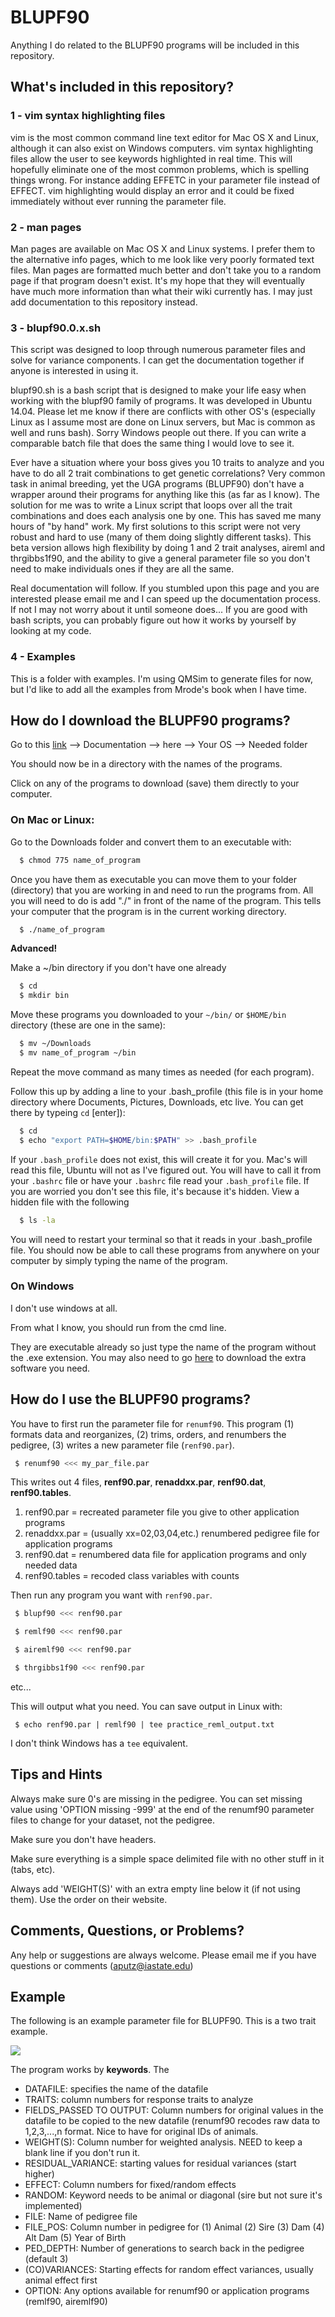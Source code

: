 # BLUPF90

Anything I do related to the BLUPF90 programs will be included in this repository. 

## What's included in this repository?

### 1 - vim syntax highlighting files

vim is the most common command line text editor for Mac OS X and Linux, although it can also exist on Windows computers. vim syntax highlighting files allow the user to see keywords highlighted in real time. This will hopefully eliminate one of the most common problems, which is spelling things wrong. For instance adding EFFETC in your parameter file instead of EFFECT. vim highlighting would display an error and it could be fixed immediately without ever running the parameter file. 

### 2 - man pages

Man pages are available on Mac OS X and Linux systems. I prefer them to the alternative info pages, which to me look like very poorly formated text files. Man pages are formatted much better and don't take you to a random page if that program doesn't exist. It's my hope that they will eventually have much more information than what their wiki currently has. I may just add documentation to this repository instead. 

### 3 - blupf90.0.x.sh

This script was designed to loop through numerous parameter files and solve for variance components. I can get the documentation together if anyone is interested in using it. 

blupf90.sh is a bash script that is designed to make your life easy
when working with the blupf90 family of programs. It was 
developed in Ubuntu 14.04. Please let me know if there are
conflicts with other OS's (especially Linux as I assume most
are done on Linux servers, but Mac is common as well and
runs bash). Sorry Windows people out there. 
If you can write a comparable batch file that does the 
same thing I would love to see it. 

Ever have a situation where your boss gives you 10 traits to analyze
and you have to do all 2 trait combinations to get 
genetic correlations? Very common task in animal breeding,
yet the UGA programs (BLUPF90) don't have a wrapper around
their programs for anything like this (as far as I know).
The solution for me was to write a Linux script that loops
over all the trait combinations and does each analysis
one by one. This has saved me many hours of "by hand" work. 
My first solutions to this script were not very robust
and hard to use (many of them doing slightly different
tasks). This beta version allows high flexibility by
doing 1 and 2 trait analyses, aireml and thrgibbs1f90, 
and the ability to give a general parameter file so you
don't need to make individuals ones if they are all the 
same. 

Real documentation will follow. If you stumbled upon this
page and you are interested please email me and I can 
speed up the documentation process. If not I may not 
worry about it until someone does... If you are
good with bash scripts, you can probably figure out how 
it works by yourself by looking at my code.

### 4 - Examples

This is a folder with examples. I'm using QMSim to generate files for now, but I'd like to add all the examples from Mrode's book when I have time. 

## How do I download the BLUPF90 programs?

Go to this [link](http://nce.ads.uga.edu/wiki/doku.php?id=start) --> Documentation --> here --> Your OS --> Needed folder

You should now be in a directory with the names of the programs. 

Click on any of the programs to download (save) them directly to your computer. 

### On Mac or Linux:

Go to the Downloads folder and convert them to an executable with:
```bash
  $ chmod 775 name_of_program
```

Once you have them as executable you can move them to your folder (directory) that you are working in and need to run the programs from. All you will need to do is add "./" in front of the name of the program. This tells your computer that the program is in the current working directory. 
```bash
  $ ./name_of_program
```

**Advanced!**

Make a ~/bin directory if you don't have one already
```bash
  $ cd
  $ mkdir bin
```

Move these programs you downloaded to your `~/bin/` or `$HOME/bin` directory (these are one in the same):
```bash
  $ mv ~/Downloads
  $ mv name_of_program ~/bin
```

Repeat the move command as many times as needed (for each program). 

Follow this up by adding a line to your .bash_profile (this file is in your home directory where Documents, Pictures, Downloads, etc live. You can get there by typeing `cd` [enter]):
```bash
  $ cd
  $ echo "export PATH=$HOME/bin:$PATH" >> .bash_profile
```

If your `.bash_profile` does not exist, this will create it for you. Mac's will read this file, Ubuntu will not as I've figured out. You will have to call it from your `.bashrc` file or have your `.bashrc` file read your `.bash_profile` file. If you are worried you don't see this file, it's because it's hidden. View a hidden file with the following

```bash
  $ ls -la
```

You will need to restart your terminal so that it reads in your .bash_profile file. You should now be able to call these programs from anywhere on your computer by simply typing the name of the program. 

### On Windows

I don't use windows at all. 

From what I know, you should run from the cmd line. 

They are executable already so just type the name of the program without the .exe extension. You may also need to go [here](http://nce.ads.uga.edu/wiki/doku.php?id=faq.windows) to download the extra software you need. 

## How do I use the BLUPF90 programs?

You have to first run the parameter file for `renumf90`. This program (1) formats data and reorganizes, (2) trims, orders, and renumbers the pedigree, (3) writes a new parameter file (`renf90.par`). 

```bash
 $ renumf90 <<< my_par_file.par
```

This writes out 4 files, **renf90.par**, **renaddxx.par**, **renf90.dat**, **renf90.tables**. 

<ol>
<li>renf90.par    = recreated parameter file you give to other application programs</li>
<li>renaddxx.par  = (usually xx=02,03,04,etc.) renumbered pedigree file for application programs</li>
<li>renf90.dat    = renumbered data file for application programs and only needed data</li>
<li>renf90.tables = recoded class variables with counts</li>
</ol>

Then run any program you want with `renf90.par`. 

```bash
 $ blupf90 <<< renf90.par
```

```bash
 $ remlf90 <<< renf90.par
```

```bash
 $ airemlf90 <<< renf90.par
```

```bash
 $ thrgibbs1f90 <<< renf90.par
```

etc...

This will output what you need. You can save output in Linux with:

```
 $ echo renf90.par | remlf90 | tee practice_reml_output.txt
```

I don't think Windows has a `tee` equivalent. 



## Tips and Hints

Always make sure 0's are missing in the pedigree. You can set missing value using 'OPTION missing -999' at the end of the renumf90 parameter files to change for your dataset, not the pedigree.

Make sure you don't have headers.

Make sure everything is a simple space delimited file with no other stuff in it (tabs, etc).

Always add 'WEIGHT(S)' with an extra empty line below it (if not using them). Use the order on their website. 

## Comments, Questions, or Problems?

Any help or suggestions are always welcome. Please email me if you have questions or comments (aputz@iastate.edu)

## Example

The following is an example parameter file for BLUPF90. This is a two trait example. 

![](/Screenshots/parameter_file.png)

The program works by **keywords**. The 

* DATAFILE: specifies the name of the datafile
* TRAITS: column numbers for response traits to analyze
* FIELDS_PASSED TO OUTPUT: Column numbers for original values in the datafile to be copied to the new datafile (renumf90 recodes raw data to 1,2,3,...,n format. Nice to have for original IDs of animals. 
* WEIGHT(S): Column number for weighted analysis. NEED to keep a blank line if you don't run it. 
* RESIDUAL_VARIANCE: starting values for residual variances (start higher)
* EFFECT: Column numbers for fixed/random effects
* RANDOM: Keyword needs to be animal or diagonal (sire but not sure it's implemented)
* FILE: Name of pedigree file
* FILE_POS: Column number in pedigree for (1) Animal (2) Sire (3) Dam (4) Alt Dam (5) Year of Birth
* PED_DEPTH: Number of generations to search back in the pedigree (default 3)
* (CO)VARIANCES: Starting effects for random effect variances, usually animal effect first
* OPTION: Any options available for renumf90 or application programs (remlf90, airemlf90)










